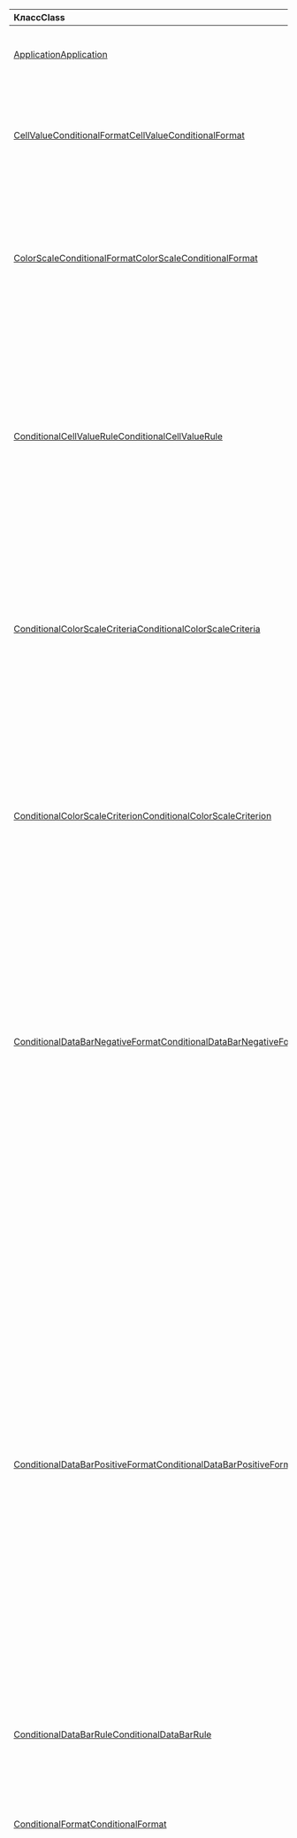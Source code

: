| <span data-ttu-id="75909-101">Класс</span><span class="sxs-lookup"><span data-stu-id="75909-101">Class</span></span> | <span data-ttu-id="75909-102">Поля</span><span class="sxs-lookup"><span data-stu-id="75909-102">Fields</span></span> | <span data-ttu-id="75909-103">Описание</span><span class="sxs-lookup"><span data-stu-id="75909-103">Description</span></span> |
|:---|:---|:---|
|[<span data-ttu-id="75909-104">Application</span><span class="sxs-lookup"><span data-stu-id="75909-104">Application</span></span>](/javascript/api/excel/excel.application)|[<span data-ttu-id="75909-105">Суспендапикалкулатионунтилнекстсинк ()</span><span class="sxs-lookup"><span data-stu-id="75909-105">suspendApiCalculationUntilNextSync()</span></span>](/javascript/api/excel/excel.application#suspendapicalculationuntilnextsync--)|<span data-ttu-id="75909-106">Приостанавливает вычисление до вызова следующего "context.sync()".</span><span class="sxs-lookup"><span data-stu-id="75909-106">Suspends calculation until the next "context.sync()" is called.</span></span>|
|[<span data-ttu-id="75909-107">CellValueConditionalFormat</span><span class="sxs-lookup"><span data-stu-id="75909-107">CellValueConditionalFormat</span></span>](/javascript/api/excel/excel.cellvalueconditionalformat)|[<span data-ttu-id="75909-108">format</span><span class="sxs-lookup"><span data-stu-id="75909-108">format</span></span>](/javascript/api/excel/excel.cellvalueconditionalformat#format)|<span data-ttu-id="75909-109">Возвращает объект Format, который инкапсулирует шрифты условного форматирования, заливки, границы и другие свойства.</span><span class="sxs-lookup"><span data-stu-id="75909-109">Returns a format object, encapsulating the conditional formats font, fill, borders, and other properties.</span></span>|
||[<span data-ttu-id="75909-110">правила</span><span class="sxs-lookup"><span data-stu-id="75909-110">rule</span></span>](/javascript/api/excel/excel.cellvalueconditionalformat#rule)|<span data-ttu-id="75909-111">Задает объект Rule для этого условного форматирования.</span><span class="sxs-lookup"><span data-stu-id="75909-111">Specifies the Rule object on this conditional format.</span></span>|
|[<span data-ttu-id="75909-112">ColorScaleConditionalFormat</span><span class="sxs-lookup"><span data-stu-id="75909-112">ColorScaleConditionalFormat</span></span>](/javascript/api/excel/excel.colorscaleconditionalformat)|[<span data-ttu-id="75909-113">criteria</span><span class="sxs-lookup"><span data-stu-id="75909-113">criteria</span></span>](/javascript/api/excel/excel.colorscaleconditionalformat#criteria)|<span data-ttu-id="75909-114">Критерии цветовой шкалы.</span><span class="sxs-lookup"><span data-stu-id="75909-114">The criteria of the color scale.</span></span>|
||[<span data-ttu-id="75909-115">сриколорскале</span><span class="sxs-lookup"><span data-stu-id="75909-115">threeColorScale</span></span>](/javascript/api/excel/excel.colorscaleconditionalformat#threecolorscale)|<span data-ttu-id="75909-116">Если задано значение true, цветовая шкала будет иметь три точки (минимальная, средняя, максимальная), в противном случае будет существовать два (минимум, максимум).</span><span class="sxs-lookup"><span data-stu-id="75909-116">If true the color scale will have three points (minimum, midpoint, maximum), otherwise it will have two (minimum, maximum).</span></span>|
|[<span data-ttu-id="75909-117">ConditionalCellValueRule</span><span class="sxs-lookup"><span data-stu-id="75909-117">ConditionalCellValueRule</span></span>](/javascript/api/excel/excel.conditionalcellvaluerule)|[<span data-ttu-id="75909-118">Formula1</span><span class="sxs-lookup"><span data-stu-id="75909-118">formula1</span></span>](/javascript/api/excel/excel.conditionalcellvaluerule#formula1)|<span data-ttu-id="75909-119">Формула, с помощью которой при необходимости оценивается правило условного форматирования.</span><span class="sxs-lookup"><span data-stu-id="75909-119">The formula, if required, to evaluate the conditional format rule on.</span></span>|
||[<span data-ttu-id="75909-120">formula2</span><span class="sxs-lookup"><span data-stu-id="75909-120">formula2</span></span>](/javascript/api/excel/excel.conditionalcellvaluerule#formula2)|<span data-ttu-id="75909-121">Формула, с помощью которой при необходимости оценивается правило условного форматирования.</span><span class="sxs-lookup"><span data-stu-id="75909-121">The formula, if required, to evaluate the conditional format rule on.</span></span>|
||[<span data-ttu-id="75909-122">operator</span><span class="sxs-lookup"><span data-stu-id="75909-122">operator</span></span>](/javascript/api/excel/excel.conditionalcellvaluerule#operator)|<span data-ttu-id="75909-123">Оператор условного форматирования значений ячеек.</span><span class="sxs-lookup"><span data-stu-id="75909-123">The operator of the cell value conditional format.</span></span>|
|[<span data-ttu-id="75909-124">ConditionalColorScaleCriteria</span><span class="sxs-lookup"><span data-stu-id="75909-124">ConditionalColorScaleCriteria</span></span>](/javascript/api/excel/excel.conditionalcolorscalecriteria)|[<span data-ttu-id="75909-125">maximum</span><span class="sxs-lookup"><span data-stu-id="75909-125">maximum</span></span>](/javascript/api/excel/excel.conditionalcolorscalecriteria#maximum)|<span data-ttu-id="75909-126">Условие цветовой шкалы "максимальная точка".</span><span class="sxs-lookup"><span data-stu-id="75909-126">The maximum point Color Scale Criterion.</span></span>|
||[<span data-ttu-id="75909-127">точка</span><span class="sxs-lookup"><span data-stu-id="75909-127">midpoint</span></span>](/javascript/api/excel/excel.conditionalcolorscalecriteria#midpoint)|<span data-ttu-id="75909-128">Условие цветовой шкалы "средняя точка", если используется трехцветная цветовая шкала.</span><span class="sxs-lookup"><span data-stu-id="75909-128">The midpoint Color Scale Criterion if the color scale is a 3-color scale.</span></span>|
||[<span data-ttu-id="75909-129">minimum</span><span class="sxs-lookup"><span data-stu-id="75909-129">minimum</span></span>](/javascript/api/excel/excel.conditionalcolorscalecriteria#minimum)|<span data-ttu-id="75909-130">Условие цветовой шкалы "минимальная точка".</span><span class="sxs-lookup"><span data-stu-id="75909-130">The minimum point Color Scale Criterion.</span></span>|
|[<span data-ttu-id="75909-131">ConditionalColorScaleCriterion</span><span class="sxs-lookup"><span data-stu-id="75909-131">ConditionalColorScaleCriterion</span></span>](/javascript/api/excel/excel.conditionalcolorscalecriterion)|[<span data-ttu-id="75909-132">color</span><span class="sxs-lookup"><span data-stu-id="75909-132">color</span></span>](/javascript/api/excel/excel.conditionalcolorscalecriterion#color)|<span data-ttu-id="75909-133">Представление цветового кода HTML цвета цветовой шкалы (например, #FF0000 представляет собой красный цвет).</span><span class="sxs-lookup"><span data-stu-id="75909-133">HTML color code representation of the color scale color (e.g., #FF0000 represents Red).</span></span>|
||[<span data-ttu-id="75909-134">formula</span><span class="sxs-lookup"><span data-stu-id="75909-134">formula</span></span>](/javascript/api/excel/excel.conditionalcolorscalecriterion#formula)|<span data-ttu-id="75909-135">Число, формула или значение NULL (если указан тип LowestValue).</span><span class="sxs-lookup"><span data-stu-id="75909-135">A number, a formula, or null (if Type is LowestValue).</span></span>|
||[<span data-ttu-id="75909-136">type</span><span class="sxs-lookup"><span data-stu-id="75909-136">type</span></span>](/javascript/api/excel/excel.conditionalcolorscalecriterion#type)|<span data-ttu-id="75909-137">Какова должна основываться Условная формула условия.</span><span class="sxs-lookup"><span data-stu-id="75909-137">What the criterion conditional formula should be based on.</span></span>|
|[<span data-ttu-id="75909-138">ConditionalDataBarNegativeFormat</span><span class="sxs-lookup"><span data-stu-id="75909-138">ConditionalDataBarNegativeFormat</span></span>](/javascript/api/excel/excel.conditionaldatabarnegativeformat)|[<span data-ttu-id="75909-139">borderColor</span><span class="sxs-lookup"><span data-stu-id="75909-139">borderColor</span></span>](/javascript/api/excel/excel.conditionaldatabarnegativeformat#bordercolor)|<span data-ttu-id="75909-140">HTML-код, представляющий цвет линии границы в формате #RRGGBB (например, "FFA500") или в виде ключевого слова (например, "orange").</span><span class="sxs-lookup"><span data-stu-id="75909-140">HTML color code representing the color of the border line, of the form #RRGGBB (e.g., "FFA500") or as a named HTML color (e.g., "orange").</span></span>|
||[<span data-ttu-id="75909-141">fillColor</span><span class="sxs-lookup"><span data-stu-id="75909-141">fillColor</span></span>](/javascript/api/excel/excel.conditionaldatabarnegativeformat#fillcolor)|<span data-ttu-id="75909-142">HTML-код цвета, представляющий цвет заливки, #RRGGBB формы (например, "FFA500") или в виде именованного цвета HTML (например, "Апельсин").</span><span class="sxs-lookup"><span data-stu-id="75909-142">HTML color code representing the fill color, of the form #RRGGBB (e.g., "FFA500") or as a named HTML color (e.g., "orange").</span></span>|
||[<span data-ttu-id="75909-143">матчпоситивебордерколор</span><span class="sxs-lookup"><span data-stu-id="75909-143">matchPositiveBorderColor</span></span>](/javascript/api/excel/excel.conditionaldatabarnegativeformat#matchpositivebordercolor)|<span data-ttu-id="75909-144">Указывает, имеет ли отрицательный гистограмма тот же цвет границы, что и положительный гистограмма.</span><span class="sxs-lookup"><span data-stu-id="75909-144">Specifies if the negative DataBar has the same border color as the positive DataBar.</span></span>|
||[<span data-ttu-id="75909-145">матчпоситивефиллколор</span><span class="sxs-lookup"><span data-stu-id="75909-145">matchPositiveFillColor</span></span>](/javascript/api/excel/excel.conditionaldatabarnegativeformat#matchpositivefillcolor)|<span data-ttu-id="75909-146">Указывает, имеет ли отрицательный гистограмма тот же цвет заливки, что и положительный гистограмма.</span><span class="sxs-lookup"><span data-stu-id="75909-146">Specifies if the negative DataBar has the same fill color as the positive DataBar.</span></span>|
|[<span data-ttu-id="75909-147">ConditionalDataBarPositiveFormat</span><span class="sxs-lookup"><span data-stu-id="75909-147">ConditionalDataBarPositiveFormat</span></span>](/javascript/api/excel/excel.conditionaldatabarpositiveformat)|[<span data-ttu-id="75909-148">borderColor</span><span class="sxs-lookup"><span data-stu-id="75909-148">borderColor</span></span>](/javascript/api/excel/excel.conditionaldatabarpositiveformat#bordercolor)|<span data-ttu-id="75909-149">HTML-код, представляющий цвет линии границы в формате #RRGGBB (например, "FFA500") или в виде ключевого слова (например, "orange").</span><span class="sxs-lookup"><span data-stu-id="75909-149">HTML color code representing the color of the border line, of the form #RRGGBB (e.g., "FFA500") or as a named HTML color (e.g., "orange").</span></span>|
||[<span data-ttu-id="75909-150">fillColor</span><span class="sxs-lookup"><span data-stu-id="75909-150">fillColor</span></span>](/javascript/api/excel/excel.conditionaldatabarpositiveformat#fillcolor)|<span data-ttu-id="75909-151">HTML-код цвета, представляющий цвет заливки, #RRGGBB формы (например, "FFA500") или в виде именованного цвета HTML (например, "Апельсин").</span><span class="sxs-lookup"><span data-stu-id="75909-151">HTML color code representing the fill color, of the form #RRGGBB (e.g., "FFA500") or as a named HTML color (e.g., "orange").</span></span>|
||[<span data-ttu-id="75909-152">градиентфилл</span><span class="sxs-lookup"><span data-stu-id="75909-152">gradientFill</span></span>](/javascript/api/excel/excel.conditionaldatabarpositiveformat#gradientfill)|<span data-ttu-id="75909-153">Указывает, имеет ли гистограмма градиент.</span><span class="sxs-lookup"><span data-stu-id="75909-153">Specifies if the DataBar has a gradient.</span></span>|
|[<span data-ttu-id="75909-154">ConditionalDataBarRule</span><span class="sxs-lookup"><span data-stu-id="75909-154">ConditionalDataBarRule</span></span>](/javascript/api/excel/excel.conditionaldatabarrule)|[<span data-ttu-id="75909-155">formula</span><span class="sxs-lookup"><span data-stu-id="75909-155">formula</span></span>](/javascript/api/excel/excel.conditionaldatabarrule#formula)|<span data-ttu-id="75909-156">Формула, с помощью которой при необходимости оценивается правило гистограммы.</span><span class="sxs-lookup"><span data-stu-id="75909-156">The formula, if required, to evaluate the databar rule on.</span></span>|
||[<span data-ttu-id="75909-157">type</span><span class="sxs-lookup"><span data-stu-id="75909-157">type</span></span>](/javascript/api/excel/excel.conditionaldatabarrule#type)|<span data-ttu-id="75909-158">Тип правила для гистограмма.</span><span class="sxs-lookup"><span data-stu-id="75909-158">The type of rule for the databar.</span></span>|
|[<span data-ttu-id="75909-159">ConditionalFormat</span><span class="sxs-lookup"><span data-stu-id="75909-159">ConditionalFormat</span></span>](/javascript/api/excel/excel.conditionalformat)|[<span data-ttu-id="75909-160">delete()</span><span class="sxs-lookup"><span data-stu-id="75909-160">delete()</span></span>](/javascript/api/excel/excel.conditionalformat#delete--)|<span data-ttu-id="75909-161">Удаляет это условное форматирование.</span><span class="sxs-lookup"><span data-stu-id="75909-161">Deletes this conditional format.</span></span>|
||[<span data-ttu-id="75909-162">getRange()</span><span class="sxs-lookup"><span data-stu-id="75909-162">getRange()</span></span>](/javascript/api/excel/excel.conditionalformat#getrange--)|<span data-ttu-id="75909-163">Возврат диапазона, к которому применено условное форматирование.</span><span class="sxs-lookup"><span data-stu-id="75909-163">Returns the range the conditonal format is applied to.</span></span>|
||[<span data-ttu-id="75909-164">getRangeOrNullObject()</span><span class="sxs-lookup"><span data-stu-id="75909-164">getRangeOrNullObject()</span></span>](/javascript/api/excel/excel.conditionalformat#getrangeornullobject--)|<span data-ttu-id="75909-165">Возвращает диапазон, к которому применяется формат кондитонал, или пустой объект, если условное форматирование применяется к нескольким диапазонам.</span><span class="sxs-lookup"><span data-stu-id="75909-165">Returns the range the conditonal format is applied to, or a null object if the conditional format is applied to multiple ranges.</span></span>|
||[<span data-ttu-id="75909-166">priority</span><span class="sxs-lookup"><span data-stu-id="75909-166">priority</span></span>](/javascript/api/excel/excel.conditionalformat#priority)|<span data-ttu-id="75909-167">Приоритет (или индекс) в коллекции условных форматов, в которой в настоящее время существует данное условное форматирование.</span><span class="sxs-lookup"><span data-stu-id="75909-167">The priority (or index) within the conditional format collection that this conditional format currently exists in.</span></span>|
||[<span data-ttu-id="75909-168">cellValue</span><span class="sxs-lookup"><span data-stu-id="75909-168">cellValue</span></span>](/javascript/api/excel/excel.conditionalformat#cellvalue)|<span data-ttu-id="75909-169">Возвращает свойства условного форматирования значения ячейки, если текущим условным форматированием является тип CellValue.</span><span class="sxs-lookup"><span data-stu-id="75909-169">Returns the cell value conditional format properties if the current conditional format is a CellValue type.</span></span>|
||[<span data-ttu-id="75909-170">целлвалуеорнуллобжект</span><span class="sxs-lookup"><span data-stu-id="75909-170">cellValueOrNullObject</span></span>](/javascript/api/excel/excel.conditionalformat#cellvalueornullobject)|<span data-ttu-id="75909-171">Возвращает свойства условного форматирования значения ячейки, если текущим условным форматированием является тип CellValue.</span><span class="sxs-lookup"><span data-stu-id="75909-171">Returns the cell value conditional format properties if the current conditional format is a CellValue type.</span></span>|
||[<span data-ttu-id="75909-172">Справа</span><span class="sxs-lookup"><span data-stu-id="75909-172">colorScale</span></span>](/javascript/api/excel/excel.conditionalformat#colorscale)|<span data-ttu-id="75909-173">Возвращает свойства условного форматирования цветовой шкалы, если текущим условным форматированием является тип цветовой шкалы.</span><span class="sxs-lookup"><span data-stu-id="75909-173">Returns the ColorScale conditional format properties if the current conditional format is an ColorScale type.</span></span>|
||[<span data-ttu-id="75909-174">колорскалеорнуллобжект</span><span class="sxs-lookup"><span data-stu-id="75909-174">colorScaleOrNullObject</span></span>](/javascript/api/excel/excel.conditionalformat#colorscaleornullobject)|<span data-ttu-id="75909-175">Возвращает свойства условного форматирования цветовой шкалы, если текущим условным форматированием является тип цветовой шкалы.</span><span class="sxs-lookup"><span data-stu-id="75909-175">Returns the ColorScale conditional format properties if the current conditional format is an ColorScale type.</span></span>|
||[<span data-ttu-id="75909-176">собственный</span><span class="sxs-lookup"><span data-stu-id="75909-176">custom</span></span>](/javascript/api/excel/excel.conditionalformat#custom)|<span data-ttu-id="75909-177">Возвращает свойства настраиваемого условного форматирования, если текущим условным форматированием является настраиваемый тип.</span><span class="sxs-lookup"><span data-stu-id="75909-177">Returns the custom conditional format properties if the current conditional format is a custom type.</span></span>|
||[<span data-ttu-id="75909-178">кустоморнуллобжект</span><span class="sxs-lookup"><span data-stu-id="75909-178">customOrNullObject</span></span>](/javascript/api/excel/excel.conditionalformat#customornullobject)|<span data-ttu-id="75909-179">Возвращает свойства настраиваемого условного форматирования, если текущим условным форматированием является настраиваемый тип.</span><span class="sxs-lookup"><span data-stu-id="75909-179">Returns the custom conditional format properties if the current conditional format is a custom type.</span></span>|
||[<span data-ttu-id="75909-180">Гистограмма</span><span class="sxs-lookup"><span data-stu-id="75909-180">dataBar</span></span>](/javascript/api/excel/excel.conditionalformat#databar)|<span data-ttu-id="75909-181">Возвращает свойства гистограммы, если текущим условным форматированием является панель данных.</span><span class="sxs-lookup"><span data-stu-id="75909-181">Returns the data bar properties if the current conditional format is a data bar.</span></span>|
||[<span data-ttu-id="75909-182">датабарорнуллобжект</span><span class="sxs-lookup"><span data-stu-id="75909-182">dataBarOrNullObject</span></span>](/javascript/api/excel/excel.conditionalformat#databarornullobject)|<span data-ttu-id="75909-183">Возвращает свойства гистограммы, если текущим условным форматированием является панель данных.</span><span class="sxs-lookup"><span data-stu-id="75909-183">Returns the data bar properties if the current conditional format is a data bar.</span></span>|
||[<span data-ttu-id="75909-184">iconSet</span><span class="sxs-lookup"><span data-stu-id="75909-184">iconSet</span></span>](/javascript/api/excel/excel.conditionalformat#iconset)|<span data-ttu-id="75909-185">Возвращает свойства условного форматирования набора значков, если текущим условным форматированием является тип набора значков.</span><span class="sxs-lookup"><span data-stu-id="75909-185">Returns the IconSet conditional format properties if the current conditional format is an IconSet type.</span></span>|
||[<span data-ttu-id="75909-186">иконсеторнуллобжект</span><span class="sxs-lookup"><span data-stu-id="75909-186">iconSetOrNullObject</span></span>](/javascript/api/excel/excel.conditionalformat#iconsetornullobject)|<span data-ttu-id="75909-187">Возвращает свойства условного форматирования набора значков, если текущим условным форматированием является тип набора значков.</span><span class="sxs-lookup"><span data-stu-id="75909-187">Returns the IconSet conditional format properties if the current conditional format is an IconSet type.</span></span>|
||[<span data-ttu-id="75909-188">id</span><span class="sxs-lookup"><span data-stu-id="75909-188">id</span></span>](/javascript/api/excel/excel.conditionalformat#id)|<span data-ttu-id="75909-189">Приоритет условного форматирования в пределах текущего класса ConditionalFormatCollection.</span><span class="sxs-lookup"><span data-stu-id="75909-189">The Priority of the Conditional Format within the current ConditionalFormatCollection.</span></span>|
||[<span data-ttu-id="75909-190">набора</span><span class="sxs-lookup"><span data-stu-id="75909-190">preset</span></span>](/javascript/api/excel/excel.conditionalformat#preset)|<span data-ttu-id="75909-191">Возвращает условное форматирование предварительно установленных условий.</span><span class="sxs-lookup"><span data-stu-id="75909-191">Returns the preset criteria conditional format.</span></span>|
||[<span data-ttu-id="75909-192">пресеторнуллобжект</span><span class="sxs-lookup"><span data-stu-id="75909-192">presetOrNullObject</span></span>](/javascript/api/excel/excel.conditionalformat#presetornullobject)|<span data-ttu-id="75909-193">Возвращает условное форматирование предварительно установленных условий.</span><span class="sxs-lookup"><span data-stu-id="75909-193">Returns the preset criteria conditional format.</span></span>|
||[<span data-ttu-id="75909-194">тексткомпарисон</span><span class="sxs-lookup"><span data-stu-id="75909-194">textComparison</span></span>](/javascript/api/excel/excel.conditionalformat#textcomparison)|<span data-ttu-id="75909-195">Возвращает определенные свойства условного форматирования текста, если текущим условным форматированием является текстовый тип.</span><span class="sxs-lookup"><span data-stu-id="75909-195">Returns the specific text conditional format properties if the current conditional format is a text type.</span></span>|
||[<span data-ttu-id="75909-196">тексткомпарисонорнуллобжект</span><span class="sxs-lookup"><span data-stu-id="75909-196">textComparisonOrNullObject</span></span>](/javascript/api/excel/excel.conditionalformat#textcomparisonornullobject)|<span data-ttu-id="75909-197">Возвращает определенные свойства условного форматирования текста, если текущим условным форматированием является текстовый тип.</span><span class="sxs-lookup"><span data-stu-id="75909-197">Returns the specific text conditional format properties if the current conditional format is a text type.</span></span>|
||[<span data-ttu-id="75909-198">topBottom</span><span class="sxs-lookup"><span data-stu-id="75909-198">topBottom</span></span>](/javascript/api/excel/excel.conditionalformat#topbottom)|<span data-ttu-id="75909-199">Возвращает верхнее и нижнее свойства условного форматирования, если текущее условное форматирование имеет тип TopBottom.</span><span class="sxs-lookup"><span data-stu-id="75909-199">Returns the Top/Bottom conditional format properties if the current conditional format is an TopBottom type.</span></span>|
||[<span data-ttu-id="75909-200">топботтоморнуллобжект</span><span class="sxs-lookup"><span data-stu-id="75909-200">topBottomOrNullObject</span></span>](/javascript/api/excel/excel.conditionalformat#topbottomornullobject)|<span data-ttu-id="75909-201">Возвращает верхнее и нижнее свойства условного форматирования, если текущее условное форматирование имеет тип TopBottom.</span><span class="sxs-lookup"><span data-stu-id="75909-201">Returns the Top/Bottom conditional format properties if the current conditional format is an TopBottom type.</span></span>|
||[<span data-ttu-id="75909-202">type</span><span class="sxs-lookup"><span data-stu-id="75909-202">type</span></span>](/javascript/api/excel/excel.conditionalformat#type)|<span data-ttu-id="75909-203">Тип условного форматирования.</span><span class="sxs-lookup"><span data-stu-id="75909-203">A type of conditional format.</span></span>|
||[<span data-ttu-id="75909-204">stopIfTrue</span><span class="sxs-lookup"><span data-stu-id="75909-204">stopIfTrue</span></span>](/javascript/api/excel/excel.conditionalformat#stopiftrue)|<span data-ttu-id="75909-205">Если выполняются условия этого условного форматирования, форматы с более низким приоритетом не будут применяться в этой ячейке.</span><span class="sxs-lookup"><span data-stu-id="75909-205">If the conditions of this conditional format are met, no lower-priority formats shall take effect on that cell.</span></span>|
|[<span data-ttu-id="75909-206">ConditionalFormatCollection</span><span class="sxs-lookup"><span data-stu-id="75909-206">ConditionalFormatCollection</span></span>](/javascript/api/excel/excel.conditionalformatcollection)|[<span data-ttu-id="75909-207">Добавить (тип: Excel. Кондитионалформаттипе)</span><span class="sxs-lookup"><span data-stu-id="75909-207">add(type: Excel.ConditionalFormatType)</span></span>](/javascript/api/excel/excel.conditionalformatcollection#add-type-)|<span data-ttu-id="75909-208">Добавляет новое условное форматирование в коллекцию по первому или верхнему приоритету.</span><span class="sxs-lookup"><span data-stu-id="75909-208">Adds a new conditional format to the collection at the first/top priority.</span></span>|
||[<span data-ttu-id="75909-209">clearAll ()</span><span class="sxs-lookup"><span data-stu-id="75909-209">clearAll()</span></span>](/javascript/api/excel/excel.conditionalformatcollection#clearall--)|<span data-ttu-id="75909-210">Полное удаление условного форматирование в указанном диапазоне.</span><span class="sxs-lookup"><span data-stu-id="75909-210">Clears all conditional formats active on the current specified range.</span></span>|
||[<span data-ttu-id="75909-211">getCount()</span><span class="sxs-lookup"><span data-stu-id="75909-211">getCount()</span></span>](/javascript/api/excel/excel.conditionalformatcollection#getcount--)|<span data-ttu-id="75909-212">Возвращает число условных форматов в книге.</span><span class="sxs-lookup"><span data-stu-id="75909-212">Returns the number of conditional formats in the workbook.</span></span>|
||[<span data-ttu-id="75909-213">getItem(id: string)</span><span class="sxs-lookup"><span data-stu-id="75909-213">getItem(id: string)</span></span>](/javascript/api/excel/excel.conditionalformatcollection#getitem-id-)|<span data-ttu-id="75909-214">Возвращает условное форматирование для указанного идентификатора.</span><span class="sxs-lookup"><span data-stu-id="75909-214">Returns a conditional format for the given ID.</span></span>|
||[<span data-ttu-id="75909-215">getItemAt(index: number)</span><span class="sxs-lookup"><span data-stu-id="75909-215">getItemAt(index: number)</span></span>](/javascript/api/excel/excel.conditionalformatcollection#getitemat-index-)|<span data-ttu-id="75909-216">Возвращает условное форматирование по индексу.</span><span class="sxs-lookup"><span data-stu-id="75909-216">Returns a conditional format at the given index.</span></span>|
||[<span data-ttu-id="75909-217">items</span><span class="sxs-lookup"><span data-stu-id="75909-217">items</span></span>](/javascript/api/excel/excel.conditionalformatcollection#items)|<span data-ttu-id="75909-218">Получает загруженные дочерние элементы в этой коллекции.</span><span class="sxs-lookup"><span data-stu-id="75909-218">Gets the loaded child items in this collection.</span></span>|
|[<span data-ttu-id="75909-219">ConditionalFormatRule</span><span class="sxs-lookup"><span data-stu-id="75909-219">ConditionalFormatRule</span></span>](/javascript/api/excel/excel.conditionalformatrule)|[<span data-ttu-id="75909-220">formula</span><span class="sxs-lookup"><span data-stu-id="75909-220">formula</span></span>](/javascript/api/excel/excel.conditionalformatrule#formula)|<span data-ttu-id="75909-221">Формула, с помощью которой при необходимости оценивается правило условного форматирования.</span><span class="sxs-lookup"><span data-stu-id="75909-221">The formula, if required, to evaluate the conditional format rule on.</span></span>|
||[<span data-ttu-id="75909-222">formulaLocal</span><span class="sxs-lookup"><span data-stu-id="75909-222">formulaLocal</span></span>](/javascript/api/excel/excel.conditionalformatrule#formulalocal)|<span data-ttu-id="75909-223">Формула, с помощью которой при необходимости оценивается правило условного форматирования на языке пользователя.</span><span class="sxs-lookup"><span data-stu-id="75909-223">The formula, if required, to evaluate the conditional format rule on in the user's language.</span></span>|
||[<span data-ttu-id="75909-224">formulaR1C1</span><span class="sxs-lookup"><span data-stu-id="75909-224">formulaR1C1</span></span>](/javascript/api/excel/excel.conditionalformatrule#formular1c1)|<span data-ttu-id="75909-225">Формула, с помощью которой при необходимости оценивается правило условного форматирования в формате R1C1.</span><span class="sxs-lookup"><span data-stu-id="75909-225">The formula, if required, to evaluate the conditional format rule on in R1C1-style notation.</span></span>|
|[<span data-ttu-id="75909-226">ConditionalIconCriterion</span><span class="sxs-lookup"><span data-stu-id="75909-226">ConditionalIconCriterion</span></span>](/javascript/api/excel/excel.conditionaliconcriterion)|[<span data-ttu-id="75909-227">кустомикон</span><span class="sxs-lookup"><span data-stu-id="75909-227">customIcon</span></span>](/javascript/api/excel/excel.conditionaliconcriterion#customicon)|<span data-ttu-id="75909-228">Специальный значок для текущего условия, если он отличается от набора значков по умолчанию, в противном случае возвращается значение NULL.</span><span class="sxs-lookup"><span data-stu-id="75909-228">The custom icon for the current criterion if different from the default IconSet, else null will be returned.</span></span>|
||[<span data-ttu-id="75909-229">formula</span><span class="sxs-lookup"><span data-stu-id="75909-229">formula</span></span>](/javascript/api/excel/excel.conditionaliconcriterion#formula)|<span data-ttu-id="75909-230">Число или формула в зависимости от типа.</span><span class="sxs-lookup"><span data-stu-id="75909-230">A number or a formula depending on the type.</span></span>|
||[<span data-ttu-id="75909-231">operator</span><span class="sxs-lookup"><span data-stu-id="75909-231">operator</span></span>](/javascript/api/excel/excel.conditionaliconcriterion#operator)|<span data-ttu-id="75909-232">GreaterThan или Греатерсанорекуал для каждого типа правила для условного форматирования значка.</span><span class="sxs-lookup"><span data-stu-id="75909-232">GreaterThan or GreaterThanOrEqual for each of the rule type for the Icon conditional format.</span></span>|
||[<span data-ttu-id="75909-233">type</span><span class="sxs-lookup"><span data-stu-id="75909-233">type</span></span>](/javascript/api/excel/excel.conditionaliconcriterion#type)|<span data-ttu-id="75909-234">На чем должна основываться условная формула значка.</span><span class="sxs-lookup"><span data-stu-id="75909-234">What the icon conditional formula should be based on.</span></span>|
|[<span data-ttu-id="75909-235">ConditionalPresetCriteriaRule</span><span class="sxs-lookup"><span data-stu-id="75909-235">ConditionalPresetCriteriaRule</span></span>](/javascript/api/excel/excel.conditionalpresetcriteriarule)|[<span data-ttu-id="75909-236">текущего</span><span class="sxs-lookup"><span data-stu-id="75909-236">criterion</span></span>](/javascript/api/excel/excel.conditionalpresetcriteriarule#criterion)|<span data-ttu-id="75909-237">Критерий условного форматирования.</span><span class="sxs-lookup"><span data-stu-id="75909-237">The criterion of the conditional format.</span></span>|
|[<span data-ttu-id="75909-238">ConditionalRangeBorder</span><span class="sxs-lookup"><span data-stu-id="75909-238">ConditionalRangeBorder</span></span>](/javascript/api/excel/excel.conditionalrangeborder)|[<span data-ttu-id="75909-239">color</span><span class="sxs-lookup"><span data-stu-id="75909-239">color</span></span>](/javascript/api/excel/excel.conditionalrangeborder#color)|<span data-ttu-id="75909-240">HTML-код, представляющий цвет линии границы в формате #RRGGBB (например, "FFA500") или в виде ключевого слова (например, "orange").</span><span class="sxs-lookup"><span data-stu-id="75909-240">HTML color code representing the color of the border line, of the form #RRGGBB (e.g., "FFA500") or as a named HTML color (e.g., "orange").</span></span>|
||[<span data-ttu-id="75909-241">сидеиндекс</span><span class="sxs-lookup"><span data-stu-id="75909-241">sideIndex</span></span>](/javascript/api/excel/excel.conditionalrangeborder#sideindex)|<span data-ttu-id="75909-242">Постоянное значение, указывающее определенную сторону границы.</span><span class="sxs-lookup"><span data-stu-id="75909-242">Constant value that indicates the specific side of the border.</span></span>|
||[<span data-ttu-id="75909-243">style</span><span class="sxs-lookup"><span data-stu-id="75909-243">style</span></span>](/javascript/api/excel/excel.conditionalrangeborder#style)|<span data-ttu-id="75909-244">Одна из констант стиля линии, определяющая стиль линии границы.</span><span class="sxs-lookup"><span data-stu-id="75909-244">One of the constants of line style specifying the line style for the border.</span></span>|
|[<span data-ttu-id="75909-245">ConditionalRangeBorderCollection</span><span class="sxs-lookup"><span data-stu-id="75909-245">ConditionalRangeBorderCollection</span></span>](/javascript/api/excel/excel.conditionalrangebordercollection)|[<span data-ttu-id="75909-246">GetItem (index: Excel. Кондитионалранжебордериндекс)</span><span class="sxs-lookup"><span data-stu-id="75909-246">getItem(index: Excel.ConditionalRangeBorderIndex)</span></span>](/javascript/api/excel/excel.conditionalrangebordercollection#getitem-index-)|<span data-ttu-id="75909-247">Возвращает объект границы по его имени.</span><span class="sxs-lookup"><span data-stu-id="75909-247">Gets a border object using its name.</span></span>|
||[<span data-ttu-id="75909-248">getItemAt(index: number)</span><span class="sxs-lookup"><span data-stu-id="75909-248">getItemAt(index: number)</span></span>](/javascript/api/excel/excel.conditionalrangebordercollection#getitemat-index-)|<span data-ttu-id="75909-249">Возвращает объект границы по его индексу.</span><span class="sxs-lookup"><span data-stu-id="75909-249">Gets a border object using its index.</span></span>|
||[<span data-ttu-id="75909-250">bottom</span><span class="sxs-lookup"><span data-stu-id="75909-250">bottom</span></span>](/javascript/api/excel/excel.conditionalrangebordercollection#bottom)|<span data-ttu-id="75909-251">Получает нижнюю границу.</span><span class="sxs-lookup"><span data-stu-id="75909-251">Gets the bottom border.</span></span>|
||[<span data-ttu-id="75909-252">count</span><span class="sxs-lookup"><span data-stu-id="75909-252">count</span></span>](/javascript/api/excel/excel.conditionalrangebordercollection#count)|<span data-ttu-id="75909-253">Количество объектов границы в коллекции.</span><span class="sxs-lookup"><span data-stu-id="75909-253">Number of border objects in the collection.</span></span>|
||[<span data-ttu-id="75909-254">items</span><span class="sxs-lookup"><span data-stu-id="75909-254">items</span></span>](/javascript/api/excel/excel.conditionalrangebordercollection#items)|<span data-ttu-id="75909-255">Получает загруженные дочерние элементы в этой коллекции.</span><span class="sxs-lookup"><span data-stu-id="75909-255">Gets the loaded child items in this collection.</span></span>|
||[<span data-ttu-id="75909-256">left</span><span class="sxs-lookup"><span data-stu-id="75909-256">left</span></span>](/javascript/api/excel/excel.conditionalrangebordercollection#left)|<span data-ttu-id="75909-257">Получает левую границу.</span><span class="sxs-lookup"><span data-stu-id="75909-257">Gets the left border.</span></span>|
||[<span data-ttu-id="75909-258">right</span><span class="sxs-lookup"><span data-stu-id="75909-258">right</span></span>](/javascript/api/excel/excel.conditionalrangebordercollection#right)|<span data-ttu-id="75909-259">Получает правую границу.</span><span class="sxs-lookup"><span data-stu-id="75909-259">Gets the right border.</span></span>|
||[<span data-ttu-id="75909-260">top</span><span class="sxs-lookup"><span data-stu-id="75909-260">top</span></span>](/javascript/api/excel/excel.conditionalrangebordercollection#top)|<span data-ttu-id="75909-261">Получает верхнюю границу.</span><span class="sxs-lookup"><span data-stu-id="75909-261">Gets the top border.</span></span>|
|[<span data-ttu-id="75909-262">ConditionalRangeFill</span><span class="sxs-lookup"><span data-stu-id="75909-262">ConditionalRangeFill</span></span>](/javascript/api/excel/excel.conditionalrangefill)|[<span data-ttu-id="75909-263">clear()</span><span class="sxs-lookup"><span data-stu-id="75909-263">clear()</span></span>](/javascript/api/excel/excel.conditionalrangefill#clear--)|<span data-ttu-id="75909-264">Удаляет заливку.</span><span class="sxs-lookup"><span data-stu-id="75909-264">Resets the fill.</span></span>|
||[<span data-ttu-id="75909-265">color</span><span class="sxs-lookup"><span data-stu-id="75909-265">color</span></span>](/javascript/api/excel/excel.conditionalrangefill#color)|<span data-ttu-id="75909-266">HTML-код цвета, представляющий цвет заливки, #RRGGBB формы (например, "FFA500") или в виде именованного цвета HTML (например, "Апельсин").</span><span class="sxs-lookup"><span data-stu-id="75909-266">HTML color code representing the color of the fill, of the form #RRGGBB (e.g., "FFA500") or as a named HTML color (e.g., "orange").</span></span>|
|[<span data-ttu-id="75909-267">ConditionalRangeFont</span><span class="sxs-lookup"><span data-stu-id="75909-267">ConditionalRangeFont</span></span>](/javascript/api/excel/excel.conditionalrangefont)|[<span data-ttu-id="75909-268">bold</span><span class="sxs-lookup"><span data-stu-id="75909-268">bold</span></span>](/javascript/api/excel/excel.conditionalrangefont#bold)|<span data-ttu-id="75909-269">Указывает, является ли шрифт полужирным.</span><span class="sxs-lookup"><span data-stu-id="75909-269">Specifies if the font is bold.</span></span>|
||[<span data-ttu-id="75909-270">clear()</span><span class="sxs-lookup"><span data-stu-id="75909-270">clear()</span></span>](/javascript/api/excel/excel.conditionalrangefont#clear--)|<span data-ttu-id="75909-271">Удаляет форматирование шрифтов.</span><span class="sxs-lookup"><span data-stu-id="75909-271">Resets the font formats.</span></span>|
||[<span data-ttu-id="75909-272">color</span><span class="sxs-lookup"><span data-stu-id="75909-272">color</span></span>](/javascript/api/excel/excel.conditionalrangefont#color)|<span data-ttu-id="75909-273">Цветовое представление текста в формате HTML (например, #FF0000 представляет собой красный цвет).</span><span class="sxs-lookup"><span data-stu-id="75909-273">HTML color code representation of the text color (e.g., #FF0000 represents Red).</span></span>|
||[<span data-ttu-id="75909-274">italic</span><span class="sxs-lookup"><span data-stu-id="75909-274">italic</span></span>](/javascript/api/excel/excel.conditionalrangefont#italic)|<span data-ttu-id="75909-275">Указывает, является ли шрифт курсивом.</span><span class="sxs-lookup"><span data-stu-id="75909-275">Specifies if the font is italic.</span></span>|
||[<span data-ttu-id="75909-276">strikethrough</span><span class="sxs-lookup"><span data-stu-id="75909-276">strikethrough</span></span>](/javascript/api/excel/excel.conditionalrangefont#strikethrough)|<span data-ttu-id="75909-277">Указывает состояние зачеркивания шрифта.</span><span class="sxs-lookup"><span data-stu-id="75909-277">Specifies the strikethrough status of the font.</span></span>|
||[<span data-ttu-id="75909-278">underline</span><span class="sxs-lookup"><span data-stu-id="75909-278">underline</span></span>](/javascript/api/excel/excel.conditionalrangefont#underline)|<span data-ttu-id="75909-279">Тип подчеркивания, примененный к шрифту.</span><span class="sxs-lookup"><span data-stu-id="75909-279">The type of underline applied to the font.</span></span>|
|[<span data-ttu-id="75909-280">ConditionalRangeFormat</span><span class="sxs-lookup"><span data-stu-id="75909-280">ConditionalRangeFormat</span></span>](/javascript/api/excel/excel.conditionalrangeformat)|[<span data-ttu-id="75909-281">numberFormat</span><span class="sxs-lookup"><span data-stu-id="75909-281">numberFormat</span></span>](/javascript/api/excel/excel.conditionalrangeformat#numberformat)|<span data-ttu-id="75909-282">Представляет код числового формата Excel для заданного диапазона.</span><span class="sxs-lookup"><span data-stu-id="75909-282">Represents Excel's number format code for the given range.</span></span>|
||[<span data-ttu-id="75909-283">borders</span><span class="sxs-lookup"><span data-stu-id="75909-283">borders</span></span>](/javascript/api/excel/excel.conditionalrangeformat#borders)|<span data-ttu-id="75909-284">Коллекция объектов Border, которые применяются к общему диапазону условного форматирования.</span><span class="sxs-lookup"><span data-stu-id="75909-284">Collection of border objects that apply to the overall conditional format range.</span></span>|
||[<span data-ttu-id="75909-285">fill</span><span class="sxs-lookup"><span data-stu-id="75909-285">fill</span></span>](/javascript/api/excel/excel.conditionalrangeformat#fill)|<span data-ttu-id="75909-286">Возвращает объект Fill, определенный в общем диапазоне условного форматирования.</span><span class="sxs-lookup"><span data-stu-id="75909-286">Returns the fill object defined on the overall conditional format range.</span></span>|
||[<span data-ttu-id="75909-287">font</span><span class="sxs-lookup"><span data-stu-id="75909-287">font</span></span>](/javascript/api/excel/excel.conditionalrangeformat#font)|<span data-ttu-id="75909-288">Возвращает объект Font, определенный в общем диапазоне условного форматирования.</span><span class="sxs-lookup"><span data-stu-id="75909-288">Returns the font object defined on the overall conditional format range.</span></span>|
|[<span data-ttu-id="75909-289">ConditionalTextComparisonRule</span><span class="sxs-lookup"><span data-stu-id="75909-289">ConditionalTextComparisonRule</span></span>](/javascript/api/excel/excel.conditionaltextcomparisonrule)|[<span data-ttu-id="75909-290">operator</span><span class="sxs-lookup"><span data-stu-id="75909-290">operator</span></span>](/javascript/api/excel/excel.conditionaltextcomparisonrule#operator)|<span data-ttu-id="75909-291">Оператор условного форматирования текста.</span><span class="sxs-lookup"><span data-stu-id="75909-291">The operator of the text conditional format.</span></span>|
||[<span data-ttu-id="75909-292">text</span><span class="sxs-lookup"><span data-stu-id="75909-292">text</span></span>](/javascript/api/excel/excel.conditionaltextcomparisonrule#text)|<span data-ttu-id="75909-293">Текстовое значение условного форматирования.</span><span class="sxs-lookup"><span data-stu-id="75909-293">The Text value of conditional format.</span></span>|
|[<span data-ttu-id="75909-294">ConditionalTopBottomRule</span><span class="sxs-lookup"><span data-stu-id="75909-294">ConditionalTopBottomRule</span></span>](/javascript/api/excel/excel.conditionaltopbottomrule)|[<span data-ttu-id="75909-295">rank</span><span class="sxs-lookup"><span data-stu-id="75909-295">rank</span></span>](/javascript/api/excel/excel.conditionaltopbottomrule#rank)|<span data-ttu-id="75909-296">От 1 до 1000 для числовых рейтингов или от 1 до 100 для процентных рейтингов.</span><span class="sxs-lookup"><span data-stu-id="75909-296">The rank between 1 and 1000 for numeric ranks or 1 and 100 for percent ranks.</span></span>|
||[<span data-ttu-id="75909-297">type</span><span class="sxs-lookup"><span data-stu-id="75909-297">type</span></span>](/javascript/api/excel/excel.conditionaltopbottomrule#type)|<span data-ttu-id="75909-298">Форматирование значений на основе верхнего или нижнего ранга.</span><span class="sxs-lookup"><span data-stu-id="75909-298">Format values based on the top or bottom rank.</span></span>|
|[<span data-ttu-id="75909-299">CustomConditionalFormat</span><span class="sxs-lookup"><span data-stu-id="75909-299">CustomConditionalFormat</span></span>](/javascript/api/excel/excel.customconditionalformat)|[<span data-ttu-id="75909-300">format</span><span class="sxs-lookup"><span data-stu-id="75909-300">format</span></span>](/javascript/api/excel/excel.customconditionalformat#format)|<span data-ttu-id="75909-301">Возвращает объект Format, который инкапсулирует шрифты условного форматирования, заливки, границы и другие свойства.</span><span class="sxs-lookup"><span data-stu-id="75909-301">Returns a format object, encapsulating the conditional formats font, fill, borders, and other properties.</span></span>|
||[<span data-ttu-id="75909-302">правила</span><span class="sxs-lookup"><span data-stu-id="75909-302">rule</span></span>](/javascript/api/excel/excel.customconditionalformat#rule)|<span data-ttu-id="75909-303">Задает объект Rule для этого условного форматирования.</span><span class="sxs-lookup"><span data-stu-id="75909-303">Specifies the Rule object on this conditional format.</span></span>|
|[<span data-ttu-id="75909-304">DataBarConditionalFormat</span><span class="sxs-lookup"><span data-stu-id="75909-304">DataBarConditionalFormat</span></span>](/javascript/api/excel/excel.databarconditionalformat)|[<span data-ttu-id="75909-305">axisColor</span><span class="sxs-lookup"><span data-stu-id="75909-305">axisColor</span></span>](/javascript/api/excel/excel.databarconditionalformat#axiscolor)|<span data-ttu-id="75909-306">HTML-код цвета, представляющий цвет линии оси, #RRGGBB формы (например, "FFA500") или в виде именованного цвета HTML (например, "Апельсин").</span><span class="sxs-lookup"><span data-stu-id="75909-306">HTML color code representing the color of the Axis line, of the form #RRGGBB (e.g., "FFA500") or as a named HTML color (e.g., "orange").</span></span>|
||[<span data-ttu-id="75909-307">аксисформат</span><span class="sxs-lookup"><span data-stu-id="75909-307">axisFormat</span></span>](/javascript/api/excel/excel.databarconditionalformat#axisformat)|<span data-ttu-id="75909-308">Представление определения оси для панели данных Excel.</span><span class="sxs-lookup"><span data-stu-id="75909-308">Representation of how the axis is determined for an Excel data bar.</span></span>|
||[<span data-ttu-id="75909-309">бардиректион</span><span class="sxs-lookup"><span data-stu-id="75909-309">barDirection</span></span>](/javascript/api/excel/excel.databarconditionalformat#bardirection)|<span data-ttu-id="75909-310">Указывает направление, на котором должен основываться рисунок на панели данных.</span><span class="sxs-lookup"><span data-stu-id="75909-310">Specifies the direction that the data bar graphic should be based on.</span></span>|
||[<span data-ttu-id="75909-311">ловербаундруле</span><span class="sxs-lookup"><span data-stu-id="75909-311">lowerBoundRule</span></span>](/javascript/api/excel/excel.databarconditionalformat#lowerboundrule)|<span data-ttu-id="75909-312">Правило для нижней границы гистограммы (и как ее вычислить).</span><span class="sxs-lookup"><span data-stu-id="75909-312">The rule for what consistutes the lower bound (and how to calculate it, if applicable) for a data bar.</span></span>|
||[<span data-ttu-id="75909-313">негативеформат</span><span class="sxs-lookup"><span data-stu-id="75909-313">negativeFormat</span></span>](/javascript/api/excel/excel.databarconditionalformat#negativeformat)|<span data-ttu-id="75909-314">Отображение всех значений слева от оси в панели данных Excel.</span><span class="sxs-lookup"><span data-stu-id="75909-314">Representation of all values to the left of the axis in an Excel data bar.</span></span>|
||[<span data-ttu-id="75909-315">поситивеформат</span><span class="sxs-lookup"><span data-stu-id="75909-315">positiveFormat</span></span>](/javascript/api/excel/excel.databarconditionalformat#positiveformat)|<span data-ttu-id="75909-316">Представление всех значений справа от оси в панели данных Excel.</span><span class="sxs-lookup"><span data-stu-id="75909-316">Representation of all values to the right of the axis in an Excel data bar.</span></span>|
||[<span data-ttu-id="75909-317">шовдатабаронли</span><span class="sxs-lookup"><span data-stu-id="75909-317">showDataBarOnly</span></span>](/javascript/api/excel/excel.databarconditionalformat#showdatabaronly)|<span data-ttu-id="75909-318">Значение true скрывает значения ячеек, где применяется гистограмма.</span><span class="sxs-lookup"><span data-stu-id="75909-318">If true, hides the values from the cells where the data bar is applied.</span></span>|
||[<span data-ttu-id="75909-319">уппербаундруле</span><span class="sxs-lookup"><span data-stu-id="75909-319">upperBoundRule</span></span>](/javascript/api/excel/excel.databarconditionalformat#upperboundrule)|<span data-ttu-id="75909-320">Правило для верхней границы гистограммы (и как ее вычислить).</span><span class="sxs-lookup"><span data-stu-id="75909-320">The rule for what constitutes the upper bound (and how to calculate it, if applicable) for a data bar.</span></span>|
|[<span data-ttu-id="75909-321">IconSetConditionalFormat</span><span class="sxs-lookup"><span data-stu-id="75909-321">IconSetConditionalFormat</span></span>](/javascript/api/excel/excel.iconsetconditionalformat)|[<span data-ttu-id="75909-322">criteria</span><span class="sxs-lookup"><span data-stu-id="75909-322">criteria</span></span>](/javascript/api/excel/excel.iconsetconditionalformat#criteria)|<span data-ttu-id="75909-323">Массив критериев и IconSets для правил и потенциальных настраиваемых значков для условных значков.</span><span class="sxs-lookup"><span data-stu-id="75909-323">An array of Criteria and IconSets for the rules and potential custom icons for conditional icons.</span></span>|
||[<span data-ttu-id="75909-324">реверсеиконордер</span><span class="sxs-lookup"><span data-stu-id="75909-324">reverseIconOrder</span></span>](/javascript/api/excel/excel.iconsetconditionalformat#reverseiconorder)|<span data-ttu-id="75909-325">Если этот параметр имеет значение true, отменяет порядок значков для набора значков.</span><span class="sxs-lookup"><span data-stu-id="75909-325">If true, reverses the icon orders for the IconSet.</span></span>|
||[<span data-ttu-id="75909-326">showIconOnly</span><span class="sxs-lookup"><span data-stu-id="75909-326">showIconOnly</span></span>](/javascript/api/excel/excel.iconsetconditionalformat#showicononly)|<span data-ttu-id="75909-327">Значение true скрывает значения и показывает только значки.</span><span class="sxs-lookup"><span data-stu-id="75909-327">If true, hides the values and only shows icons.</span></span>|
||[<span data-ttu-id="75909-328">style</span><span class="sxs-lookup"><span data-stu-id="75909-328">style</span></span>](/javascript/api/excel/excel.iconsetconditionalformat#style)|<span data-ttu-id="75909-329">Если этот параметр установлен, отображается параметр "набор значков" для условного форматирования.</span><span class="sxs-lookup"><span data-stu-id="75909-329">If set, displays the IconSet option for the conditional format.</span></span>|
|[<span data-ttu-id="75909-330">PresetCriteriaConditionalFormat</span><span class="sxs-lookup"><span data-stu-id="75909-330">PresetCriteriaConditionalFormat</span></span>](/javascript/api/excel/excel.presetcriteriaconditionalformat)|[<span data-ttu-id="75909-331">format</span><span class="sxs-lookup"><span data-stu-id="75909-331">format</span></span>](/javascript/api/excel/excel.presetcriteriaconditionalformat#format)|<span data-ttu-id="75909-332">Возвращает объект Format, который инкапсулирует шрифты условного форматирования, заливки, границы и другие свойства.</span><span class="sxs-lookup"><span data-stu-id="75909-332">Returns a format object, encapsulating the conditional formats font, fill, borders, and other properties.</span></span>|
||[<span data-ttu-id="75909-333">правила</span><span class="sxs-lookup"><span data-stu-id="75909-333">rule</span></span>](/javascript/api/excel/excel.presetcriteriaconditionalformat#rule)|<span data-ttu-id="75909-334">Правило условного форматирования.</span><span class="sxs-lookup"><span data-stu-id="75909-334">The rule of the conditional format.</span></span>|
|[<span data-ttu-id="75909-335">Range</span><span class="sxs-lookup"><span data-stu-id="75909-335">Range</span></span>](/javascript/api/excel/excel.range)|[<span data-ttu-id="75909-336">calculate()</span><span class="sxs-lookup"><span data-stu-id="75909-336">calculate()</span></span>](/javascript/api/excel/excel.range#calculate--)|<span data-ttu-id="75909-337">Вычисляет диапазон ячеек на листе.</span><span class="sxs-lookup"><span data-stu-id="75909-337">Calculates a range of cells on a worksheet.</span></span>|
||[<span data-ttu-id="75909-338">conditionalFormats</span><span class="sxs-lookup"><span data-stu-id="75909-338">conditionalFormats</span></span>](/javascript/api/excel/excel.range#conditionalformats)|<span data-ttu-id="75909-339">Коллекция объектов Кондитионалформатс, пересекающих диапазон.</span><span class="sxs-lookup"><span data-stu-id="75909-339">The collection of ConditionalFormats that intersect the range.</span></span>|
|[<span data-ttu-id="75909-340">TextConditionalFormat</span><span class="sxs-lookup"><span data-stu-id="75909-340">TextConditionalFormat</span></span>](/javascript/api/excel/excel.textconditionalformat)|[<span data-ttu-id="75909-341">format</span><span class="sxs-lookup"><span data-stu-id="75909-341">format</span></span>](/javascript/api/excel/excel.textconditionalformat#format)|<span data-ttu-id="75909-342">Возвращает объект Format, который инкапсулирует шрифты условного форматирования, заливки, границы и другие свойства.</span><span class="sxs-lookup"><span data-stu-id="75909-342">Returns a format object, encapsulating the conditional formats font, fill, borders, and other properties.</span></span>|
||[<span data-ttu-id="75909-343">правила</span><span class="sxs-lookup"><span data-stu-id="75909-343">rule</span></span>](/javascript/api/excel/excel.textconditionalformat#rule)|<span data-ttu-id="75909-344">Правило условного форматирования.</span><span class="sxs-lookup"><span data-stu-id="75909-344">The rule of the conditional format.</span></span>|
|[<span data-ttu-id="75909-345">TopBottomConditionalFormat</span><span class="sxs-lookup"><span data-stu-id="75909-345">TopBottomConditionalFormat</span></span>](/javascript/api/excel/excel.topbottomconditionalformat)|[<span data-ttu-id="75909-346">format</span><span class="sxs-lookup"><span data-stu-id="75909-346">format</span></span>](/javascript/api/excel/excel.topbottomconditionalformat#format)|<span data-ttu-id="75909-347">Возвращает объект Format, который инкапсулирует шрифты условного форматирования, заливки, границы и другие свойства.</span><span class="sxs-lookup"><span data-stu-id="75909-347">Returns a format object, encapsulating the conditional formats font, fill, borders, and other properties.</span></span>|
||[<span data-ttu-id="75909-348">правила</span><span class="sxs-lookup"><span data-stu-id="75909-348">rule</span></span>](/javascript/api/excel/excel.topbottomconditionalformat#rule)|<span data-ttu-id="75909-349">Критерии условного форматирования Top/Bottom.</span><span class="sxs-lookup"><span data-stu-id="75909-349">The criteria of the Top/Bottom conditional format.</span></span>|
|[<span data-ttu-id="75909-350">Worksheet</span><span class="sxs-lookup"><span data-stu-id="75909-350">Worksheet</span></span>](/javascript/api/excel/excel.worksheet)|[<span data-ttu-id="75909-351">Calculate (markAllDirty: Boolean)</span><span class="sxs-lookup"><span data-stu-id="75909-351">calculate(markAllDirty: boolean)</span></span>](/javascript/api/excel/excel.worksheet#calculate-markalldirty-)|<span data-ttu-id="75909-352">Вычисляет все ячейки на листе.</span><span class="sxs-lookup"><span data-stu-id="75909-352">Calculates all cells on a worksheet.</span></span>|
